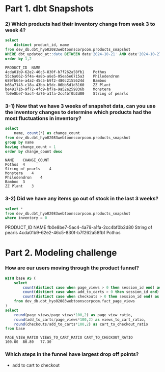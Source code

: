 # Part 1. dbt Snapshots

### 2) Which products had their inventory change from week 3 to week 4? 
```sql
select 
    distinct product_id, name
from dev_db.dbt_hyo02083webtoonscorpcom.products_snapshot
WHERE dbt_updated_at::date BETWEEN date'2024-10-21' AND date'2024-10-27' --week3
order by 1,2
```

```
PRODUCT_ID	NAME
4cda01b9-62e2-46c5-830f-b7f262a58fb1	Pothos
55c6a062-5f4a-4a8b-a8e5-05ea5e6715a3	Philodendron
689fb64e-a4a2-45c5-b9f2-480c2155624d	Bamboo
b66a7143-c18a-43bb-b5dc-06bb5d1d3160	ZZ Plant
be49171b-9f72-4fc9-bf7a-9a52e259836b	Monstera
fb0e8be7-5ac4-4a76-a1fa-2cc4bf0b2d80	String of pearls
```

### 3-1) Now that we have 3 weeks of snapshot data, can you use the inventory changes to determine which products had the most fluctuations in inventory? 


```sql
select
    name, count(*) as change_count
from dev_db.dbt_hyo02083webtoonscorpcom.products_snapshot
group by name
having change_count > 1
order by change_count desc
```

```
NAME	CHANGE_COUNT
Pothos	4
String of pearls	4
Monstera	4
Philodendron	4
Bamboo	3
ZZ Plant	3
```

### 3-2) Did we have any items go out of stock in the last 3 weeks? 
```sql
select * 
from dev_db.dbt_hyo02083webtoonscorpcom.products_snapshot
where inventory = 0
```

PRODUCT_ID	NAME
fb0e8be7-5ac4-4a76-a1fa-2cc4bf0b2d80	String of pearls
4cda01b9-62e2-46c5-830f-b7f262a58fb1	Pothos



# Part 2. Modeling challenge

### How are our users moving through the product funnel?
``` sql
WITH base AS (
    select 
        count(distinct case when page_views > 0 then session_id end) as page_views,
        count(distinct case when add_to_carts > 0 then session_id end) as add_to_carts,
        count(distinct case when checkouts > 0 then session_id end) as checkouts
    from dev_db.dbt_hyo02083webtoonscorpcom.fact_page_views
)
select
    round(page_views/page_views*100,2) as page_view_ratio,
    round(add_to_carts/page_views*100,2) as views_to_cart_ratio,
    round(checkouts/add_to_carts*100,2) as cart_to_checkout_ratio
from base
```

```
PAGE_VIEW_RATIO	VIEWS_TO_CART_RATIO	CART_TO_CHECKOUT_RATIO
100.00	80.80	77.30
```

### Which steps in the funnel have largest drop off points?
- add to cart to checkout



